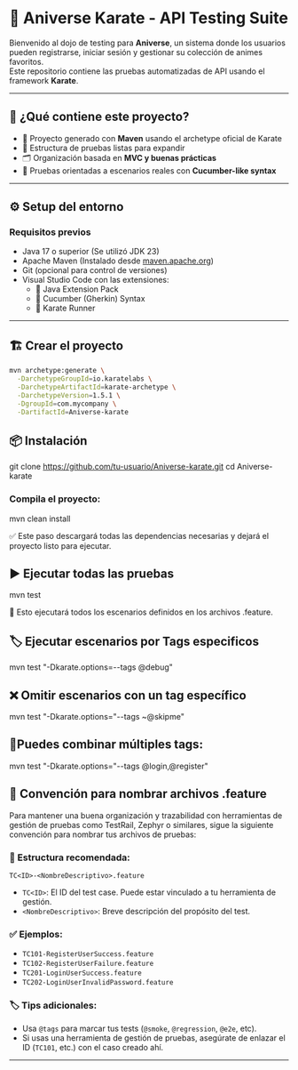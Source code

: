 # 🥋 Aniverse Karate - API Testing Suite

Bienvenido al dojo de testing para **Aniverse**, un sistema donde los usuarios pueden registrarse, iniciar sesión y gestionar su colección de animes favoritos.  
Este repositorio contiene las pruebas automatizadas de API usando el framework **Karate**.

---

## 🚀 ¿Qué contiene este proyecto?

- 🔨 Proyecto generado con **Maven** usando el archetype oficial de Karate
- 🧪 Estructura de pruebas listas para expandir
- 🗂️ Organización basada en **MVC y buenas prácticas**
- 🧠 Pruebas orientadas a escenarios reales con **Cucumber-like syntax**

---

## ⚙️ Setup del entorno

### Requisitos previos

- Java 17 o superior (Se utilizó JDK 23)
- Apache Maven (Instalado desde [maven.apache.org](https://maven.apache.org/download.cgi))
- Git (opcional para control de versiones)
- Visual Studio Code con las extensiones:
  - 🌿 Java Extension Pack
  - 🥒 Cucumber (Gherkin) Syntax
  - 🥋 Karate Runner

---

## 🏗️ Crear el proyecto

```bash
mvn archetype:generate \
  -DarchetypeGroupId=io.karatelabs \
  -DarchetypeArtifactId=karate-archetype \
  -DarchetypeVersion=1.5.1 \
  -DgroupId=com.mycompany \
  -DartifactId=Aniverse-karate
```


## 📦 Instalación

  git clone https://github.com/tu-usuario/Aniverse-karate.git
  cd Aniverse-karate


### Compila el proyecto:

mvn clean install

✅ Este paso descargará todas las dependencias necesarias y dejará el proyecto listo para ejecutar.

## ▶️ Ejecutar todas las pruebas

mvn test

🧪 Esto ejecutará todos los escenarios definidos en los archivos .feature.

## 🏷️ Ejecutar escenarios por Tags especificos

mvn test "-Dkarate.options=--tags @debug"

## ❌ Omitir escenarios con un tag específico

mvn test "-Dkarate.options="--tags ~@skipme"


## 🚀Puedes combinar múltiples tags:

mvn test "-Dkarate.options="--tags @login,@register"


## 🧪 Convención para nombrar archivos .feature

Para mantener una buena organización y trazabilidad con herramientas de gestión de pruebas como TestRail, Zephyr o similares, sigue la siguiente convención para nombrar tus archivos de pruebas:

### 📁 Estructura recomendada: 

`TC<ID>-<NombreDescriptivo>.feature`


- `TC<ID>`: El ID del test case. Puede estar vinculado a tu herramienta de gestión.
- `<NombreDescriptivo>`: Breve descripción del propósito del test.

### ✅ Ejemplos:

- `TC101-RegisterUserSuccess.feature`
- `TC102-RegisterUserFailure.feature`
- `TC201-LoginUserSuccess.feature`
- `TC202-LoginUserInvalidPassword.feature`

### 🏷️ Tips adicionales:
- Usa `@tags` para marcar tus tests (`@smoke`, `@regression`, `@e2e`, etc).
- Si usas una herramienta de gestión de pruebas, asegúrate de enlazar el ID (`TC101`, etc.) con el caso creado ahí.

---

